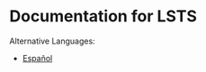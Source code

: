 # Documentation for LSTS

Alternative Languages:
- [Español](https://andrew-johnson-4.github.io/lsts-tutorial-es/)
